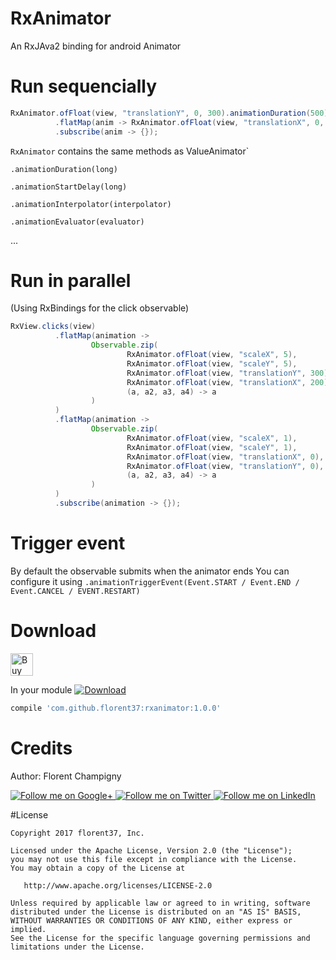 # RxAnimator

An RxJAva2 binding for android Animator

# Run sequencially

```java
RxAnimator.ofFloat(view, "translationY", 0, 300).animationDuration(500)
          .flatMap(anim -> RxAnimator.ofFloat(view, "translationX", 0, 300))
          .subscribe(anim -> {});
```

`RxAnimator` contains the same methods as ValueAnimator`

`.animationDuration(long)`

`.animationStartDelay(long)`

`.animationInterpolator(interpolator)`

`.animationEvaluator(evaluator)`

...

# Run in parallel

(Using RxBindings for the click observable)

```java
RxView.clicks(view)
          .flatMap(animation ->
                  Observable.zip(
                          RxAnimator.ofFloat(view, "scaleX", 5),
                          RxAnimator.ofFloat(view, "scaleY", 5),
                          RxAnimator.ofFloat(view, "translationY", 300),
                          RxAnimator.ofFloat(view, "translationX", 200),
                          (a, a2, a3, a4) -> a
                  )
          )
          .flatMap(animation ->
                  Observable.zip(
                          RxAnimator.ofFloat(view, "scaleX", 1),
                          RxAnimator.ofFloat(view, "scaleY", 1),
                          RxAnimator.ofFloat(view, "translationX", 0),
                          RxAnimator.ofFloat(view, "translationY", 0),
                          (a, a2, a3, a4) -> a
                  )
          )
          .subscribe(animation -> {});
```

# Trigger event

By default the observable submits when the animator ends
You can configure it using `.animationTriggerEvent(Event.START / Event.END / Event.CANCEL / EVENT.RESTART)`

# Download

<a href='https://ko-fi.com/A160LCC' target='_blank'><img height='36' style='border:0px;height:36px;' src='https://az743702.vo.msecnd.net/cdn/kofi1.png?v=0' border='0' alt='Buy Me a Coffee at ko-fi.com' /></a>

In your module [![Download](https://api.bintray.com/packages/florent37/maven/RxAnimator/images/download.svg)](https://bintray.com/florent37/maven/RxAnimator/_latestVersion)
```groovy
compile 'com.github.florent37:rxanimator:1.0.0'
```

# Credits

Author: Florent Champigny

<a href="https://plus.google.com/+florentchampigny">
  <img alt="Follow me on Google+"
       src="https://raw.githubusercontent.com/florent37/DaVinci/master/mobile/src/main/res/drawable-hdpi/gplus.png" />
</a>
<a href="https://twitter.com/florent_champ">
  <img alt="Follow me on Twitter"
       src="https://raw.githubusercontent.com/florent37/DaVinci/master/mobile/src/main/res/drawable-hdpi/twitter.png" />
</a>
<a href="https://fr.linkedin.com/in/florentchampigny">
  <img alt="Follow me on LinkedIn"
       src="https://raw.githubusercontent.com/florent37/DaVinci/master/mobile/src/main/res/drawable-hdpi/linkedin.png" />
</a>

#License

    Copyright 2017 florent37, Inc.

    Licensed under the Apache License, Version 2.0 (the "License");
    you may not use this file except in compliance with the License.
    You may obtain a copy of the License at

       http://www.apache.org/licenses/LICENSE-2.0

    Unless required by applicable law or agreed to in writing, software
    distributed under the License is distributed on an "AS IS" BASIS,
    WITHOUT WARRANTIES OR CONDITIONS OF ANY KIND, either express or implied.
    See the License for the specific language governing permissions and
    limitations under the License.
